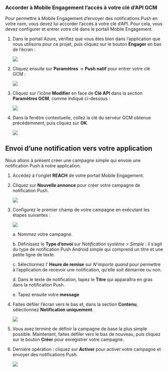 ### <a name="grant-mobile-engagement-access-to-your-gcm-api-key"></a>Accorder à Mobile Engagement l’accès à votre clé d’API GCM

Pour permettre à Mobile Engagement d’envoyer des notifications Push en votre nom, vous devez lui accorder l’accès à votre clé d’API. Pour cela, vous devez configurer et entrer votre clé dans le portail Mobile Engagement.

1. Dans le portail Azure, vérifiez que vous êtes bien dans l’application que nous utilisons pour ce projet, puis cliquez sur le bouton **Engager** en bas de l’écran :

    ![](./media/mobile-engagement-create-app-in-portal-new/engage-button.png)

2. Cliquez ensuite sur **Paramètres** -> **Push natif** pour entrer votre clé GCM :

    ![](./media/mobile-engagement-android-send-push/engagement-portal.png)

3. Cliquez sur l’icône **Modifier** en face de **Clé API** dans la section **Paramètres GCM**, comme indiqué ci-dessous :

    ![](./media/mobile-engagement-android-send-push/native-push-settings.png)

4. Dans la fenêtre contextuelle, collez la clé du serveur GCM obtenue précédemment, puis cliquez sur **OK**.

    ![](./media/mobile-engagement-android-send-push/api-key.png)

## <a id="send"></a>Envoi d’une notification vers votre application

Nous allons à présent créer une campagne simple qui envoie une notification Push à notre application.

1. Accédez à l'onglet **REACH** de votre portail Mobile Engagement.

2. Cliquez sur **Nouvelle annonce** pour créer votre campagne de notification Push.

    ![](./media/mobile-engagement-android-send-push/new-announcement.png)
3. Configurez le premier champ de votre campagne en exécutant les étapes suivantes :

    ![](./media/mobile-engagement-android-send-push/campaign-first-params.png)

    a. Nommez votre campagne.

    b. Définissez le **Type d’envoi** sur *Notification système > Simple* : il s’agit du type de notification Push Android simple qui comprend un titre et une petite ligne de texte.

    c. Sélectionnez l’ **Heure de remise** sur *N’importe quand* pour permettre à l’application de recevoir une notification, qu’elle soit démarrée ou non.

    d. Dans le texte de notification, tapez le **Titre** qui apparaîtra en gras dans la notification Push.

    e. Tapez ensuite votre **message**
4. Faites défiler l’écran vers le bas et, dans la section **Contenu**, sélectionnez **Notification uniquement**.

    ![](./media/mobile-engagement-android-send-push/campaign-content.png)
5. Vous avez terminé de définir la campagne de base la plus simple possible. Maintenant, faites défiler vers le bas de nouveau, puis cliquez sur le bouton **Créer** pour enregistrer votre campagne.
6. Dernière opération : cliquez sur **Activer** pour activer votre campagne et envoyer des notifications Push.
   
    ![](./media/mobile-engagement-android-send-push/campaign-activate.png)

